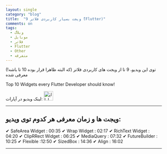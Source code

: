 ```yaml
---
layout: single
category: "blog"
title:  "9 ویجت بسیار کاربردی فلاتر (ّFlutter)"
comments: on
tags:
  - وبلاگ
  - موبایل
  - فلاتر
  - Flutter
  - Other
  - متفرقه
---
```


 (!که البته ظاهرا قرار بوده 10 تا باشه) توی این ویدیو، 9 تا از ویجت های کاربردی فلاتر معرفی شده

Top 10 Widgets every Flutter Developer should know!

<div id="5169109176"><script type="text/JavaScript" src="https://www.aparat.com/embed/PwtqF?data[rnddiv]=5169109176&data[responsive]=yes&&recom=none"></script></div>

لینک ویدیو در آپارات: <a href="http://aparat.com/v/KHwDe?playlist=813084" target="_blank"><img src="{{ '/assets/images/aparat.png' | relative_url }}" width="30px" title="اپارات" alt="اپارات"></a>

---

ویجت ها و زمان معرفی هر کدوم توی ویدیو:
---
✔ SafeArea Widget : 00:35
✔ Wrap Widget : 02:17
✔ RichText Widget : 04:20
✔ ClipRRect Widget : 06:25
✔ MediaQuery : 07:32
✔ FutureBuilder : 10:25
✔ Flexible :12:50
✔ SizedBox : 14:36
✔ Align : 16:02

---

<div class="well">
<div class="rw-ui-container"></div>
</div>
